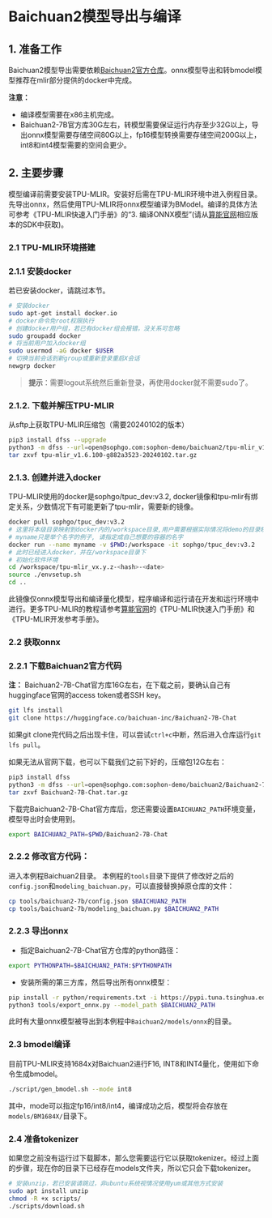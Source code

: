 # Baichuan2模型导出与编译

## 1. 准备工作

Baichuan2模型导出需要依赖[Baichuan2官方仓库](https://huggingface.co/baichuan-inc/Baichuan2-7B-Chat)。onnx模型导出和转bmodel模型推荐在mlir部分提供的docker中完成。

**注意：**

- 编译模型需要在x86主机完成。
- Baichuan2-7B官方库30G左右，转模型需要保证运行内存至少32G以上，导出onnx模型需要存储空间80G以上，fp16模型转换需要存储空间200G以上，int8和int4模型需要的空间会更少。

## 2. 主要步骤

模型编译前需要安装TPU-MLIR。安装好后需在TPU-MLIR环境中进入例程目录。先导出onnx，然后使用TPU-MLIR将onnx模型编译为BModel。编译的具体方法可参考《TPU-MLIR快速入门手册》的“3. 编译ONNX模型”(请从[算能官网](https://developer.sophgo.com/site/index/material/31/all.html)相应版本的SDK中获取)。

### 2.1 TPU-MLIR环境搭建

### 2.1.1 安装docker

若已安装docker，请跳过本节。
```bash
# 安装docker
sudo apt-get install docker.io
# docker命令免root权限执行
# 创建docker用户组，若已有docker组会报错，没关系可忽略
sudo groupadd docker
# 将当前用户加入docker组
sudo usermod -aG docker $USER
# 切换当前会话到新group或重新登录重启X会话
newgrp docker​
```
> **提示**：需要logout系统然后重新登录，再使用docker就不需要sudo了。

### 2.1.2. 下载并解压TPU-MLIR

从sftp上获取TPU-MLIR压缩包（需要20240102的版本）
```bash
pip3 install dfss --upgrade
python3 -m dfss --url=open@sophgo.com:sophon-demo/baichuan2/tpu-mlir_v1.6.100-g882a3523-20240102.tar.gz
tar zxvf tpu-mlir_v1.6.100-g882a3523-20240102.tar.gz
```

### 2.1.3. 创建并进入docker

TPU-MLIR使用的docker是sophgo/tpuc_dev:v3.2, docker镜像和tpu-mlir有绑定关系，少数情况下有可能更新了tpu-mlir，需要新的镜像。
```bash
docker pull sophgo/tpuc_dev:v3.2
# 这里将本级目录映射到docker内的/workspace目录,用户需要根据实际情况将demo的目录映射到docker里面
# myname只是举个名字的例子, 请指定成自己想要的容器的名字
docker run --name myname -v $PWD:/workspace -it sophgo/tpuc_dev:v3.2
# 此时已经进入docker，并在/workspace目录下
# 初始化软件环境
cd /workspace/tpu-mlir_vx.y.z-<hash>-<date>
source ./envsetup.sh
cd ..
```
此镜像仅onnx模型导出和编译量化模型，程序编译和运行请在开发和运行环境中进行。更多TPU-MLIR的教程请参考[算能官网](https://developer.sophgo.com/site/index/material/31/all.html)的《TPU-MLIR快速入门手册》和《TPU-MLIR开发参考手册》。

### 2.2 获取onnx

### 2.2.1 下载Baichuan2官方代码

**注：** Baichuan2-7B-Chat官方库16G左右，在下载之前，要确认自己有huggingface官网的access token或者SSH key。
```bash
git lfs install
git clone https://huggingface.co/baichuan-inc/Baichuan2-7B-Chat
```
如果git clone完代码之后出现卡住，可以尝试`ctrl+c`中断，然后进入仓库运行`git lfs pull`。

如果无法从官网下载，也可以下载我们之前下好的，压缩包12G左右：
```bash
pip3 install dfss
python3 -m dfss --url=open@sophgo.com:sophon-demo/baichuan2/Baichuan2-7B-Chat.tar.gz
tar zxvf Baichuan2-7B-Chat.tar.gz
```

下载完Baichuan2-7B-Chat官方库后，您还需要设置`BAICHUAN2_PATH`环境变量，模型导出时会使用到。
```bash
export BAICHUAN2_PATH=$PWD/Baichuan2-7B-Chat
```

### 2.2.2 修改官方代码：
进入本例程Baichuan2目录。
本例程的`tools`目录下提供了修改好之后的`config.json`和`modeling_baichuan.py`，可以直接替换掉原仓库的文件：
```bash
cp tools/baichuan2-7b/config.json $BAICHUAN2_PATH
cp tools/baichuan2-7b/modeling_baichuan.py $BAICHUAN2_PATH
```


### 2.2.3 导出onnx

- 指定Baichuan2-7B-Chat官方仓库的python路径：

```bash
export PYTHONPATH=$BAICHUAN2_PATH:$PYTHONPATH
```

- 安装所需的第三方库，然后导出所有onnx模型：

```bash
pip install -r python/requirements.txt -i https://pypi.tuna.tsinghua.edu.cn/simple
python3 tools/export_onnx.py --model_path $BAICHUAN2_PATH
```
此时有大量onnx模型被导出到本例程中`Baichuan2/models/onnx`的目录。

### 2.3 bmodel编译

目前TPU-MLIR支持1684x对Baichuan2进行F16, INT8和INT4量化，使用如下命令生成bmodel。

```bash
./script/gen_bmodel.sh --mode int8
```

其中，mode可以指定fp16/int8/int4，编译成功之后，模型将会存放在`models/BM1684X/`目录下。

### 2.4 准备tokenizer

如果您之前没有运行过下载脚本，那么您需要运行它以获取tokenizer。经过上面的步骤，现在你的目录下已经存在models文件夹，所以它只会下载tokenizer。
```bash
# 安装unzip，若已安装请跳过，非ubuntu系统视情况使用yum或其他方式安装
sudo apt install unzip
chmod -R +x scripts/
./scripts/download.sh
```
